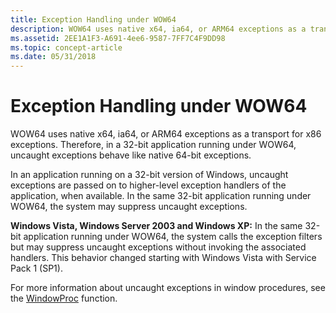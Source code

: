 ```yaml
---
title: Exception Handling under WOW64
description: WOW64 uses native x64, ia64, or ARM64 exceptions as a transport for x86 exceptions. Therefore, in a 32-bit application running under WOW64, uncaught exceptions behave like native 64-bit exceptions.
ms.assetid: 2EE1A1F3-A691-4ee6-9587-7FF7C4F9DD98
ms.topic: concept-article
ms.date: 05/31/2018
---
```


# Exception Handling under WOW64

WOW64 uses native x64, ia64, or ARM64 exceptions as a transport for x86 exceptions. Therefore, in a 32-bit application running under WOW64, uncaught exceptions behave like native 64-bit exceptions.

In an application running on a 32-bit version of Windows, uncaught exceptions are passed on to higher-level exception handlers of the application, when available. In the same 32-bit application running under WOW64, the system may suppress uncaught exceptions.

**Windows Vista, Windows Server 2003 and Windows XP:** In the same 32-bit application running under WOW64, the system calls the exception filters but may suppress uncaught exceptions without invoking the associated handlers. This behavior changed starting with Windows Vista with Service Pack 1 (SP1).

For more information about uncaught exceptions in window procedures, see the [WindowProc](/windows/win32/api/winuser/nc-winuser-wndproc) function.

 

 
